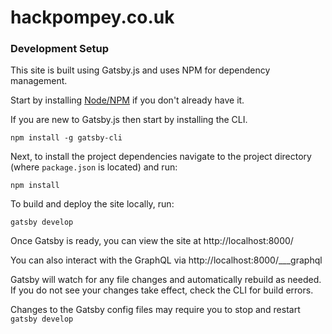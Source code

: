 # hackpompey.co.uk

### Development Setup
This site is built using Gatsby.js and uses NPM for dependency management.

Start by installing [Node/NPM](https://nodejs.org/) if you don't already have it.

If you are new to Gatsby.js then start by installing the CLI.

```
npm install -g gatsby-cli
```

Next, to install the project dependencies navigate to the project directory (where `package.json` is located) and run:
```
npm install
```

To build and deploy the site locally, run:
```
gatsby develop
```

Once Gatsby is ready, you can view the site at http://localhost:8000/

You can also interact with the GraphQL via http://localhost:8000/___graphql

Gatsby will watch for any file changes and automatically rebuild as needed. 
If you do not see your changes take effect, check the CLI for build errors.

Changes to the Gatsby config files may require you to stop and restart `gatsby develop`
